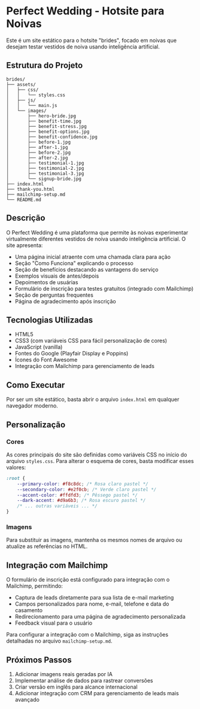 # Perfect Wedding - Hotsite para Noivas

Este é um site estático para o hotsite "brides", focado em noivas que desejam testar vestidos de noiva usando inteligência artificial.

## Estrutura do Projeto

```
brides/
├── assets/
│   ├── css/
│   │   └── styles.css
│   ├── js/
│   │   └── main.js
│   └── images/
│       ├── hero-bride.jpg
│       ├── benefit-time.jpg
│       ├── benefit-stress.jpg
│       ├── benefit-options.jpg
│       ├── benefit-confidence.jpg
│       ├── before-1.jpg
│       ├── after-1.jpg
│       ├── before-2.jpg
│       ├── after-2.jpg
│       ├── testimonial-1.jpg
│       ├── testimonial-2.jpg
│       ├── testimonial-3.jpg
│       └── signup-bride.jpg
├── index.html
├── thank-you.html
├── mailchimp-setup.md
└── README.md
```

## Descrição

O Perfect Wedding é uma plataforma que permite às noivas experimentar virtualmente diferentes vestidos de noiva usando inteligência artificial. O site apresenta:

- Uma página inicial atraente com uma chamada clara para ação
- Seção "Como Funciona" explicando o processo
- Seção de benefícios destacando as vantagens do serviço
- Exemplos visuais de antes/depois
- Depoimentos de usuárias
- Formulário de inscrição para testes gratuitos (integrado com Mailchimp)
- Seção de perguntas frequentes
- Página de agradecimento após inscrição

## Tecnologias Utilizadas

- HTML5
- CSS3 (com variáveis CSS para fácil personalização de cores)
- JavaScript (vanilla)
- Fontes do Google (Playfair Display e Poppins)
- Ícones do Font Awesome
- Integração com Mailchimp para gerenciamento de leads

## Como Executar

Por ser um site estático, basta abrir o arquivo `index.html` em qualquer navegador moderno.

## Personalização

### Cores

As cores principais do site são definidas como variáveis CSS no início do arquivo `styles.css`. Para alterar o esquema de cores, basta modificar esses valores:

```css
:root {
    --primary-color: #f8c8dc; /* Rosa claro pastel */
    --secondary-color: #e2f0cb; /* Verde claro pastel */
    --accent-color: #ffdfd3; /* Pêssego pastel */
    --dark-accent: #d9a6b3; /* Rosa escuro pastel */
    /* ... outras variáveis ... */
}
```

### Imagens

Para substituir as imagens, mantenha os mesmos nomes de arquivo ou atualize as referências no HTML.

## Integração com Mailchimp

O formulário de inscrição está configurado para integração com o Mailchimp, permitindo:

- Captura de leads diretamente para sua lista de e-mail marketing
- Campos personalizados para nome, e-mail, telefone e data do casamento
- Redirecionamento para uma página de agradecimento personalizada
- Feedback visual para o usuário

Para configurar a integração com o Mailchimp, siga as instruções detalhadas no arquivo `mailchimp-setup.md`.

## Próximos Passos

1. Adicionar imagens reais geradas por IA
2. Implementar análise de dados para rastrear conversões
3. Criar versão em inglês para alcance internacional
4. Adicionar integração com CRM para gerenciamento de leads mais avançado 